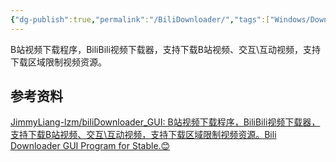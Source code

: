 ```yaml
---
{"dg-publish":true,"permalink":"/BiliDownloader/","tags":["Windows/Download","bilibili"],"noteIcon":""}
---
```


B站视频下载程序，BiliBili视频下载器，支持下载B站视频、交互\互动视频，支持下载区域限制视频资源。


## 参考资料
[JimmyLiang-lzm/biliDownloader_GUI: B站视频下载程序，BiliBili视频下载器，支持下载B站视频、交互\互动视频，支持下载区域限制视频资源。Bili Downloader GUI Program for Stable.😊](https://github.com/JimmyLiang-lzm/biliDownloader_GUI#bilidownloader-bilibili-media-downloader)
